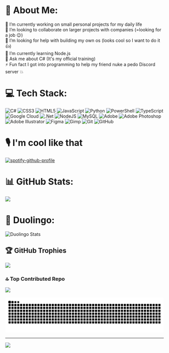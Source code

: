 # 👋 About Me:
🔭 I’m currently working on small personal projects for my daily life<br>👯 I’m looking to collaborate on larger projects with companies (=looking for a job 😉) <br>🤝 I’m looking for help with building my own os (looks cool so I want to do it 👍)<br>🌱 I’m currently learning Node.js <br>💬 Ask me about C# (It's my official training)<br>⚡ Fun fact I got into programming to help my friend nuke a pedo Discord server 💥

# 💻 Tech Stack:
![C#](https://img.shields.io/badge/c%23-%23239120.svg?style=for-the-badge&logo=csharp&logoColor=white) ![CSS3](https://img.shields.io/badge/css3-%231572B6.svg?style=for-the-badge&logo=css3&logoColor=white) ![HTML5](https://img.shields.io/badge/html5-%23E34F26.svg?style=for-the-badge&logo=html5&logoColor=white) ![JavaScript](https://img.shields.io/badge/javascript-%23323330.svg?style=for-the-badge&logo=javascript&logoColor=%23F7DF1E) ![Python](https://img.shields.io/badge/python-3670A0?style=for-the-badge&logo=python&logoColor=ffdd54) ![PowerShell](https://img.shields.io/badge/PowerShell-%235391FE.svg?style=for-the-badge&logo=powershell&logoColor=white) ![TypeScript](https://img.shields.io/badge/typescript-%23007ACC.svg?style=for-the-badge&logo=typescript&logoColor=white) ![Google Cloud](https://img.shields.io/badge/GoogleCloud-%234285F4.svg?style=for-the-badge&logo=google-cloud&logoColor=white) ![.Net](https://img.shields.io/badge/.NET-5C2D91?style=for-the-badge&logo=.net&logoColor=white) ![NodeJS](https://img.shields.io/badge/node.js-6DA55F?style=for-the-badge&logo=node.js&logoColor=white) ![MySQL](https://img.shields.io/badge/mysql-4479A1.svg?style=for-the-badge&logo=mysql&logoColor=white) ![Adobe](https://img.shields.io/badge/adobe-%23FF0000.svg?style=for-the-badge&logo=adobe&logoColor=white) ![Adobe Photoshop](https://img.shields.io/badge/adobe%20photoshop-%2331A8FF.svg?style=for-the-badge&logo=adobe%20photoshop&logoColor=white) ![Adobe Illustrator](https://img.shields.io/badge/adobe%20illustrator-%23FF9A00.svg?style=for-the-badge&logo=adobe%20illustrator&logoColor=white) ![Figma](https://img.shields.io/badge/figma-%23F24E1E.svg?style=for-the-badge&logo=figma&logoColor=white) ![Gimp](https://img.shields.io/badge/Gimp-657D8B?style=for-the-badge&logo=gimp&logoColor=FFFFFF) ![Git](https://img.shields.io/badge/git-%23F05033.svg?style=for-the-badge&logo=git&logoColor=white) ![GitHub](https://img.shields.io/badge/github-%23121011.svg?style=for-the-badge&logo=github&logoColor=white)

# 🎙️ I'm cool like that
[![spotify-github-profile](https://spotify-github-profile.kittinanx.com/api/view?uid=31bvtcdhppjnnchtpnrblrorlsk4&cover_image=true&theme=novatorem&show_offline=false&background_color=121212&interchange=false&bar_color=53b14f&bar_color_cover=false)](https://github.com/kittinan/spotify-github-profile)
# 📊 GitHub Stats:


![](https://github-readme-stats.vercel.app/api/top-langs/?username=Zikithezikit&theme=vue-dark&hide_border=false&include_all_commits=false&count_private=false&layout=compact)
# 🦉 Duolingo:
![Duolingo Stats](https://duolingo-stats-card.vercel.app/api?username=Zikithezikit&sort=xp)


## 🏆 GitHub Trophies
![](https://github-profile-trophy.vercel.app/?username=Zikithezikit&theme=vue-dark&no-frame=false&no-bg=false&margin-w=4)

### 🔝 Top Contributed Repo
![](https://github-contributor-stats.vercel.app/api?username=Zikithezikit&limit=5&theme=vue-dark&combine_all_yearly_contributions=true)

![snake animation](https://github.com/Zikithezikit/Zikithezikit/blob/output/github-snake-dark.svg)

---
[![](https://visitcount.itsvg.in/api?id=Zikithezikit&icon=6&color=6)](https://visitcount.itsvg.in)




<!-- Proudly created with GPRM ( https://gprm.itsvg.in )  😘 I recommend it  -->
